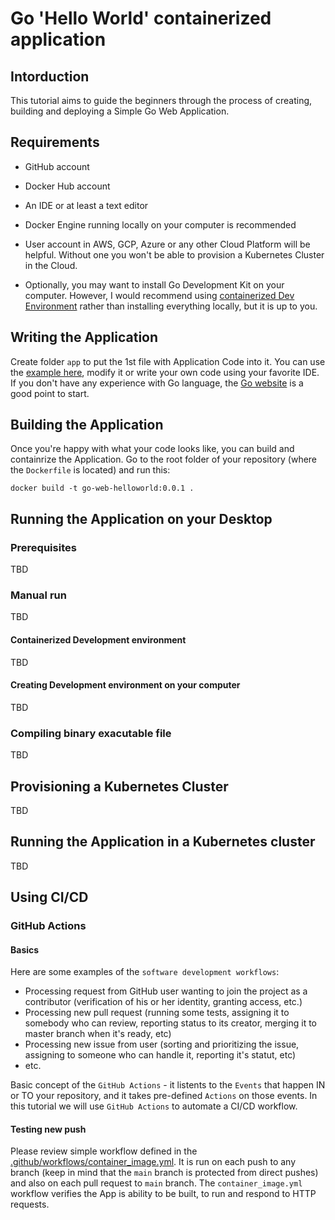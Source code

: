 # Go 'Hello World' containerized application

## Intorduction
This tutorial aims to guide the beginners through the process of creating, building and deploying a Simple Go Web Application.

## Requirements
* GitHub account
* Docker Hub account
* An IDE or at least a text editor
* Docker Engine running locally on your computer is recommended
* User account in AWS, GCP, Azure or any other Cloud Platform will be helpful. Without one you won't be able to provision a Kubernetes Cluster in the Cloud.

* Optionally, you may want to install Go Development Kit on your computer. However, I would recommend using [containerized Dev Environment](#containerized-development-environment) rather than installing everything locally, but it is up to you.

## Writing the Application
Create folder `app` to put the 1st file with Application Code into it. You can use the [example here](app/server.go), modify it or write your own code using your favorite IDE. If you don't have any experience with Go language, the [Go website](https://go.dev/) is a good point to start.

## Building the Application
Once you're happy with what your code looks like, you can build and containrize the Application. Go to the root folder of your repository (where the `Dockerfile` is located) and run this:
```
docker build -t go-web-helloworld:0.0.1 .
```

## Running the Application on your Desktop
### Prerequisites
TBD

### Manual run
TBD

#### Containerized Development environment
TBD

#### Creating Development environment on your computer
TBD

### Compiling binary exacutable file
TBD

## Provisioning a Kubernetes Cluster
TBD

## Running the Application in a Kubernetes cluster
TBD

## Using CI/CD
### GitHub Actions
#### Basics
Here are some examples of the `software development workflows`:
* Processing request from GitHub user wanting to join the project as a contributor (verification of his or her identity, granting access, etc.)
* Processing new pull request (running some tests, assigning it to somebody who can review, reporting status to its creator, merging it to master branch when it's ready, etc)
* Processing new issue from user (sorting and prioritizing the issue, assigning to someone who can handle it, reporting it's statut, etc)
* etc.

Basic concept of the `GitHub Actions` - it listents to the `Events` that happen IN or TO your repository, and it takes pre-defined `Actions` on those events.
In this tutorial we will use `GitHub Actions` to automate a CI/CD workflow.

#### Testing new push
Please review simple workflow defined in the [.github/workflows/container_image.yml](.github/workflows/container_image.yml). It is run on each push to any branch (keep in mind that the `main` branch is protected from direct pushes) and also on each pull request to `main` branch. The `container_image.yml` workflow verifies the App is ability to be built, to run and respond to HTTP requests.